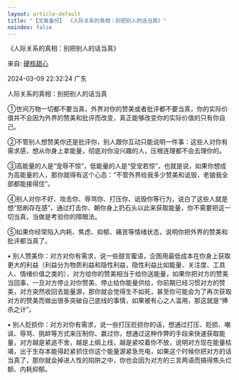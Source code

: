 ```yaml
---
layout: article-default
title: "【文章备份】 《人际关系的真相：别把别人的话当真》"
noindex: false
---
```


《人际关系的真相：别把别人的话当真》

来自: <a target="_blank" rel="noopener nofollow" href="https://www.douban.com/group/topic/302922938/">硬核甜心</a>

2024-03-09 22:32:24 广东

人际关系的真相：别把别人的话当真

①世间万物一切都不要当真，外界对你的赞美或者批评都不要当真，你的实际价值并不会因为外界的赞美和批评而改变，真正能够改变你的实际价值的只有你自己。

②不管别人想赞美你还是批评你，别人跟你互动只能说明一件事：这些人对你有需求感，想从你身上拿能量，彻底对你没兴趣的人，压根连理都不会去理你的。

③高能量的人是“宠辱不惊”，低能量的人是“受宠若惊”，也就是说，如果你想成为高能量的人，那你就得有这个心态：“不管外界给我多少赞美和诋毁，老娘我全部都能接得住”。

④别人对你不好、攻击你、辱骂你、打压你、诋毁你等行为，说白了这些人就是想“怒刷存在感”，通过打击你、朝你身上扔石头以此来获取能量，你不需要把这一切当真，当做是考验你的障眼法。

⑤如果你经常陷入内耗、焦虑、抑郁、痛苦等情绪状态，说明你把外界的赞美和批评都当真了。

▪ 别人赞美你：对方对你有需求，说一些甜言蜜语，企图用最低成本在你身上获取更大的利益（利益分为物质利益和隐性利益，隐性利益比如能量、关注度、工具人、情绪价值之类的），对方给你的赞美相当于给你送能量，如果你把对方的赞美当回事，一旦对方停止对你赞美、停止给你能量供给，你前期已经习惯对方的赞美，对方突然收回去能量源，那你就会觉得生不如死，甚至你可能会为了再次获取对方的赞美而做出很多突破自己底线的事情，如果被有心之人滥用，那这就是“捧杀之计”。

▪ 别人贬损你：对方对你有需求，说一些打压贬损你的话，想通过打压、贬损、嘲讽、辱骂、挑衅等方式来压制你、嬴过你，想通过这种作弊的手段来快速获取能量，对方越是紧追不舍，越是上纲上线，越是紧咬着你不放，说明对方现在能量枯竭，出于生存本能得赶紧抓住你这个能量源紧急充电，如果这个时候你把对方的话当真了，那你就会掉进人性的陷阱之中，你也会因为对方的三言两语而搞得焦头烂额、内耗抑郁。